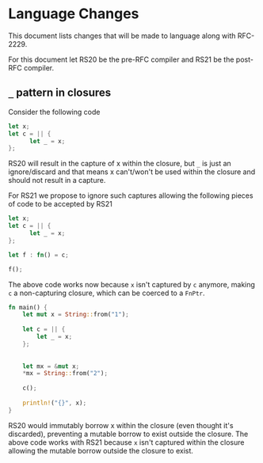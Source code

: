 # Language Changes

This document lists changes that will be made to language along with RFC-2229.

For this document let RS20 be the pre-RFC compiler and RS21 be the post-RFC compiler.

## `_` pattern in closures

Consider the following code 

```rust 
let x;
let c = || {
      let _ = x;
}; 
```

RS20 will result in the capture of x within the closure, but `_` is just an ignore/discard and that means x can't/won't be used within the closure and should not result in a capture.

For RS21 we propose to ignore such captures allowing the following pieces of code to be accepted by RS21

```rust
let x;
let c = || {
      let _ = x;
};

let f : fn() = c; 

f();
```

The above code works now because `x` isn't captured by `c` anymore, making `c` a non-capturing closure, which can be coerced to a `FnPtr`.

```rust
fn main() {
    let mut x = String::from("1");
    
    let c = || {
        let _ = x;
    };
    
    
    let mx = &mut x;
    *mx = String::from("2");
    
    c();
    
    println!("{}", x);
}
```
RS20 would immutably borrow x within the closure (even thought it's discarded), preventing a mutable borrow to exist outside the closure. 
The above code works with RS21 because `x` isn't captured within the closure allowing the mutable borrow outside the closure to exist.
